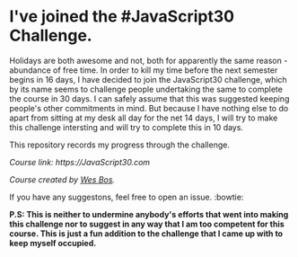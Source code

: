 # I've joined the #JavaScript30 Challenge.
Holidays are both awesome and not, both for apparently the same reason - abundance of free time. In order to kill my time before the next semester begins in 16 days, I have decided to join the JavaScript30 challenge, which by its name seems to challenge people undertaking the same to complete the course in 30 days. I can safely assume that this was suggested keeping people's other commitments in mind. But because I have nothing else to do apart from sitting at my desk all day for the net 14 days, I will try to make this challenge intersting and will try to complete this in 10 days.

This repository records my progress through the challenge. <br />

_Course link: https://JavaScript30.com_

_Course created by [Wes Bos](https://github.com/wesbos)._

If you have any suggestons, feel free to open an issue. :bowtie: <br />

__P.S: This is neither to undermine anybody's efforts that went into making this challenge nor to suggest in any way that I am too competent for this course. This is just a fun addition to the challenge that I came up with to keep myself occupied.__
